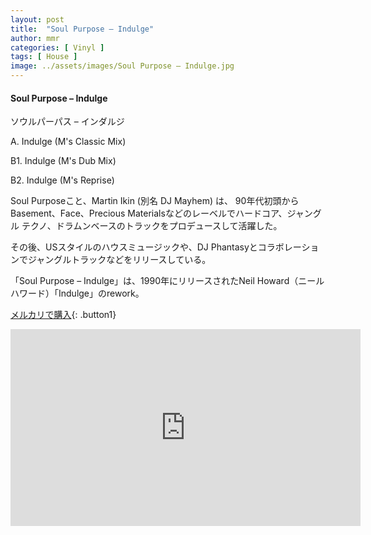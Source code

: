 ```yaml
---
layout: post
title:  "Soul Purpose – Indulge"
author: mmr
categories: [ Vinyl ]
tags: [ House ]
image: ../assets/images/Soul Purpose – Indulge.jpg
---
```


#### Soul Purpose – Indulge

ソウルパーパス – インダルジ

A. Indulge (M's Classic Mix)

B1. Indulge (M's Dub Mix)

B2. Indulge (M's Reprise)

Soul Purposeこと、Martin Ikin (別名 DJ Mayhem) は、 90年代初頭からBasement、Face、Precious Materialsなどのレーベルでハードコア、ジャングル テクノ、ドラムンベースのトラックをプロデュースして活躍した。

その後、USスタイルのハウスミュージックや、DJ Phantasyとコラボレーションでジャングルトラックなどをリリースしている。

「Soul Purpose – Indulge」は、1990年にリリースされたNeil Howard（ニール ハワード）「Indulge」のrework。

[メルカリで購入](https://jp.mercari.com/item/m81678482711?afid=6142608987){: .button1}


<iframe width="560" height="315" src="https://www.youtube.com/embed/A2QSYbwa1OI?si=m3YlnWg7VKI-gccV" title="YouTube video player" frameborder="0" allow="accelerometer; autoplay; clipboard-write; encrypted-media; gyroscope; picture-in-picture; web-share" referrerpolicy="strict-origin-when-cross-origin" allowfullscreen></iframe>